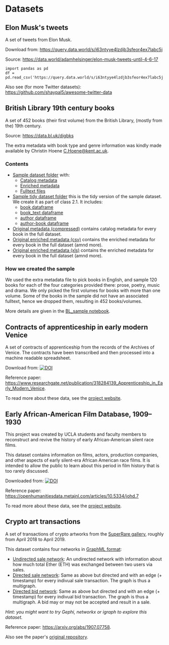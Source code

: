 # Datasets

## Elon Musk's tweets

A set of tweets from Elon Musk.

Download from: https://query.data.world/s/i63ntyye4lzdjb3sfeor4ex7labc5j

Source: https://data.world/adamhelsinger/elon-musk-tweets-until-4-6-17

```
import pandas as pd
df = pd.read_csv('https://query.data.world/s/i63ntyye4lzdjb3sfeor4ex7labc5j')
```

Also see (for more Twitter datasets): https://github.com/shaypal5/awesome-twitter-data

## British Library 19th century books

A set of 452 books (their first volume) from the British Library, (mostly from the) 19th century.

Source: https://data.bl.uk/digbks

The extra metadata with book type and genre information was kindly made available by Christin Hoene <C.Hoene@kent.ac.uk>.

### Contents

* [Sample dataset folder](bl_books/sample) with:
    - [Catalog metadata](bl_books/sample/book_data_sample.json)
    - [Enriched metadata](bl_books/sample/data/bl_books/sample/extra_metadatasample.csv)
    - [Fulltext files](bl_books/sample/full_texts)
* [Sample tidy dataset folder](bl_books/sample_tidy) this is the tidy version of the sample dataset. We create it as part of class 2.1. It includes:
    - [book dataframe](bl_books/sample_tidy/df_book.csv)
    - [book_text dataframe](bl_books/sample_tidy/df_book_text.csv)
    - [author dataframe](bl_books/sample_tidy/df_author.csv)
    - [author-book dataframe](bl_books/sample_tidy/df_author_book.csv)
* [Original metadata (compressed)](bl_books/book_metadata.zip) contains catalog metadata for every book in the full dataset.
* [Original enriched metadata (csv)](bl_books/data/bl_books/sample/extra_metadata_sample.csv) contains the enriched metadata for every book in the full dataset (amnd more).
* [Original enriched metadata (xls)](bl_books/data/bl_books/sample/extra_metadata_sample.xls) contains the enriched metadata for every book in the full dataset (amnd more).

### How we created the sample

We used the extra metadata file to pick books in English, and sample 120 books for each of the four categories provided there: prose, poetry, music and drama. We only picked the first volumes for books with more than one volume. Some of the books in the sample did not have an associated fulltext, hence we dropped them, resulting in 452 books/volumes.

More details are given in the [BL_sample notebook](bl_books/BL_sample.ipynb).

## Contracts of apprenticeship in early modern Venice

A set of contracts of apprenticeship from the records of the Archives of Venice. The contracts have been transcribed and then processed into a machine readable spreadsheet.

Download from: [![DOI](https://zenodo.org/badge/DOI/10.5281/zenodo.2652855.svg)](https://doi.org/10.5281/zenodo.2652855)

Reference paper: https://www.researchgate.net/publication/318284139_Apprenticeship_in_Early_Modern_Venice.

To read more about these data, see the [project website](https://garzoni.hypotheses.org).

## Early African-American Film Database, 1909–1930

This project was created by UCLA students and faculty members to reconstruct and revive the history of early African-American silent race films.

This dataset contains information on films, actors, production companies, and other aspects of early silent-era African American race films. It is intended to allow the public to learn about this period in film history that is too rarely discussed.

Downloaded from: [![DOI](https://zenodo.org/badge/62099402.svg)](https://zenodo.org/badge/latestdoi/62099402)

Reference paper: https://openhumanitiesdata.metajnl.com/articles/10.5334/johd.7

To read more about these data, see the [project website](http://dhbasecamp.humanities.ucla.edu/afamfilm/).

## Crypto art transactions

A set of transactions of crypto artworks from the [SuperRare gallery](https://superrare.co), roughly from April 2018 to April 2019.

This dataset contains four networks in [GraphML format](http://graphml.graphdrawing.org):
* [Undirected sale network](crypto_art/undirSaleNet.graphml): An undirected network with information about how much total Ether (ETH) was exchanged between two users via sales.
* [Directed sale network](crypto_art/saleNet.graphml): Same as above but directed and with an edge (+ timestamp) for every indivual sale transaction. The graph is thus a multigraph.
* [Directed bid network](crypto_art/bidNet.graphml): Same as above but directed and with an edge (+ timestamp) for every indivual bid transaction. The graph is thus a multigraph. A bid may or may not be accepted and result in a sale.

*Hint: you might want to try Gephi, networkx or igraph to explore this dataset.*

Reference paper: https://arxiv.org/abs/1907.07758.

Also see the paper's [original repository](https://github.com/Giovanni1085/art_metrics_public).
